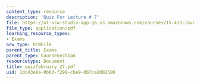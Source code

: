 ```yaml
---
content_type: resource
description: 'Quiz For Lecture # 7'
file: https://ol-ocw-studio-app-qa.s3.amazonaws.com/courses/15-433-investments-spring-2003/1dc43e8a9b6df299cbe90b7ca2002586_quizfebruary_27.pdf
file_type: application/pdf
learning_resource_types:
- Exams
ocw_type: OCWFile
parent_title: Exams
parent_type: CourseSection
resourcetype: Document
title: quizfebruary_27.pdf
uid: 1dc43e8a-9b6d-f299-cbe9-0b7ca2002586
---
```

